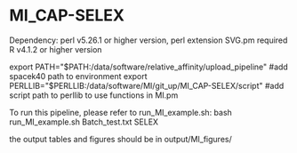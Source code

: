 # MI_CAP-SELEX

Dependency:
perl    v5.26.1 or higher version, perl extension SVG.pm required
R       v4.1.2 or higher version

export PATH="$PATH:/data/software/relative_affinity/upload_pipeline"  #add spacek40 path to environment
export PERLLIB="$PERLLIB:/data/software/MI/git_up/MI_CAP-SELEX/script" #add script path to perllib to use functions in MI.pm

To run this pipeline, please refer to run_MI_example.sh:
bash run_MI_example.sh Batch_test.txt SELEX

the output tables and figures should be in output/MI_figures/
